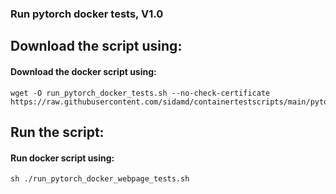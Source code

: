 ### Run pytorch docker tests, V1.0 
## Download the script using:
#### Download the docker script using:
```
wget -O run_pytorch_docker_tests.sh --no-check-certificate https://raw.githubusercontent.com/sidamd/containertestscripts/main/pytorch/run_pytorch_docker_webpage_tests.sh
```
## Run the script:
#### Run docker script using:
```
sh ./run_pytorch_docker_webpage_tests.sh
```
